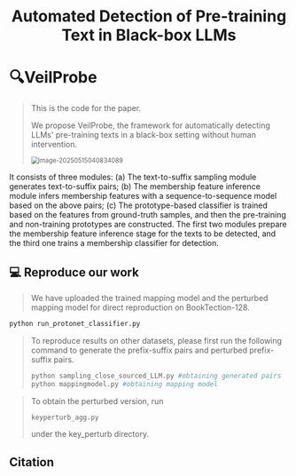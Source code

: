 <div align="center">
<h1>Automated Detection of Pre-training Text in Black-box LLMs</h1>
</div>

# 🔍VeilProbe

> This is the code for the paper.
>
> We propose VeilProbe, the framework for automatically detecting LLMs' pre-training texts in a black-box setting without human intervention. 
>
> <img src="/Users/mihuhu/Library/Application Support/typora-user-images/image-20250515040834089.png" alt="image-20250515040834089" style="zoom:80%;" />

It consists of three modules: 
 (a) The text-to-suffix sampling module generates text-to-suffix pairs; (b) The membership feature inference module infers membership features with a sequence-to-sequence model based on the above pairs; (c) The prototype-based classifier is trained based on the features from ground-truth samples, and then the pre-training and non-training prototypes are constructed. The first two modules prepare the membership feature inference stage for the texts to be detected, and the third one trains a membership classifier for detection.



## 💻 Reproduce our work

> We have uploaded the trained mapping model and the perturbed mapping model for direct reproduction on BookTection-128. 

```python
python run_protonet_classifier.py
```

> To reproduce results on other datasets, please first run the following command to generate the prefix-suffix pairs and perturbed prefix-suffix pairs.
>
> ```python
> python sampling_close_sourced_LLM.py #obtaining generated pairs
> python mappingmodel.py #obtaining mapping model
> ```

> To obtain the perturbed version, run 
>
> ```python
> keyperturb_agg.py
> ```
>
>  under the key_perturb directory.



## Citation
